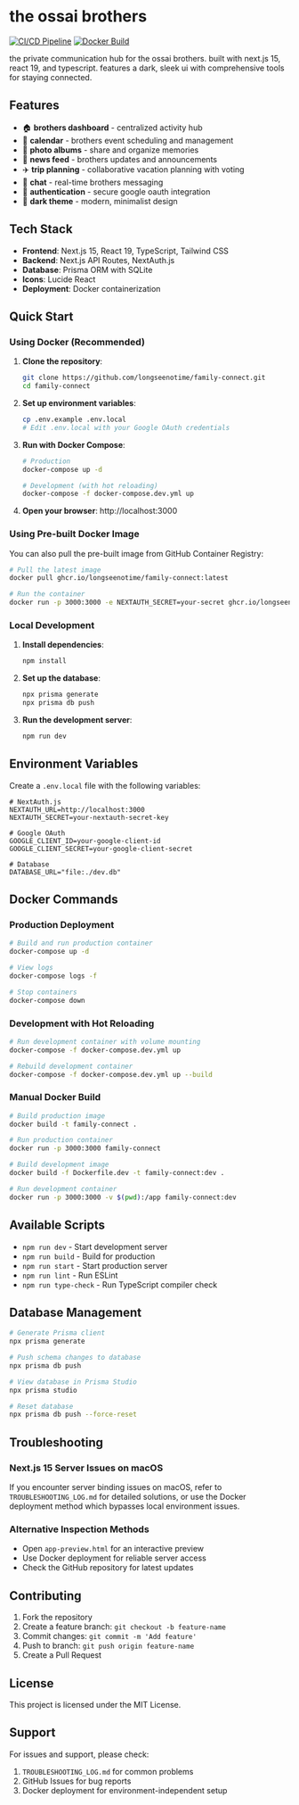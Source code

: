 # the ossai brothers

[![CI/CD Pipeline](https://github.com/longseenotime/family-connect/actions/workflows/ci.yml/badge.svg)](https://github.com/longseenotime/family-connect/actions/workflows/ci.yml)
[![Docker Build](https://github.com/longseenotime/family-connect/actions/workflows/docker-build.yml/badge.svg)](https://github.com/longseenotime/family-connect/actions/workflows/docker-build.yml)

the private communication hub for the ossai brothers. built with next.js 15, react 19, and typescript. features a dark, sleek ui with comprehensive tools for staying connected.

## Features

- 🏠 **brothers dashboard** - centralized activity hub
- 📅 **calendar** - brothers event scheduling and management
- 📸 **photo albums** - share and organize memories
- 📰 **news feed** - brothers updates and announcements
- ✈️ **trip planning** - collaborative vacation planning with voting
- 💬 **chat** - real-time brothers messaging
- 🔐 **authentication** - secure google oauth integration
- 🎨 **dark theme** - modern, minimalist design

## Tech Stack

- **Frontend**: Next.js 15, React 19, TypeScript, Tailwind CSS
- **Backend**: Next.js API Routes, NextAuth.js
- **Database**: Prisma ORM with SQLite
- **Icons**: Lucide React
- **Deployment**: Docker containerization

## Quick Start

### Using Docker (Recommended)

1. **Clone the repository**:
   ```bash
   git clone https://github.com/longseenotime/family-connect.git
   cd family-connect
   ```

2. **Set up environment variables**:
   ```bash
   cp .env.example .env.local
   # Edit .env.local with your Google OAuth credentials
   ```

3. **Run with Docker Compose**:
   ```bash
   # Production
   docker-compose up -d

   # Development (with hot reloading)
   docker-compose -f docker-compose.dev.yml up
   ```

4. **Open your browser**: http://localhost:3000

### Using Pre-built Docker Image

You can also pull the pre-built image from GitHub Container Registry:

```bash
# Pull the latest image
docker pull ghcr.io/longseenotime/family-connect:latest

# Run the container
docker run -p 3000:3000 -e NEXTAUTH_SECRET=your-secret ghcr.io/longseenotime/family-connect:latest
```

### Local Development

1. **Install dependencies**:
   ```bash
   npm install
   ```

2. **Set up the database**:
   ```bash
   npx prisma generate
   npx prisma db push
   ```

3. **Run the development server**:
   ```bash
   npm run dev
   ```

## Environment Variables

Create a `.env.local` file with the following variables:

```env
# NextAuth.js
NEXTAUTH_URL=http://localhost:3000
NEXTAUTH_SECRET=your-nextauth-secret-key

# Google OAuth
GOOGLE_CLIENT_ID=your-google-client-id
GOOGLE_CLIENT_SECRET=your-google-client-secret

# Database
DATABASE_URL="file:./dev.db"
```

## Docker Commands

### Production Deployment
```bash
# Build and run production container
docker-compose up -d

# View logs
docker-compose logs -f

# Stop containers
docker-compose down
```

### Development with Hot Reloading
```bash
# Run development container with volume mounting
docker-compose -f docker-compose.dev.yml up

# Rebuild development container
docker-compose -f docker-compose.dev.yml up --build
```

### Manual Docker Build
```bash
# Build production image
docker build -t family-connect .

# Run production container
docker run -p 3000:3000 family-connect

# Build development image
docker build -f Dockerfile.dev -t family-connect:dev .

# Run development container
docker run -p 3000:3000 -v $(pwd):/app family-connect:dev
```

## Available Scripts

- `npm run dev` - Start development server
- `npm run build` - Build for production
- `npm run start` - Start production server
- `npm run lint` - Run ESLint
- `npm run type-check` - Run TypeScript compiler check

## Database Management

```bash
# Generate Prisma client
npx prisma generate

# Push schema changes to database
npx prisma db push

# View database in Prisma Studio
npx prisma studio

# Reset database
npx prisma db push --force-reset
```

## Troubleshooting

### Next.js 15 Server Issues on macOS
If you encounter server binding issues on macOS, refer to `TROUBLESHOOTING_LOG.md` for detailed solutions, or use the Docker deployment method which bypasses local environment issues.

### Alternative Inspection Methods
- Open `app-preview.html` for an interactive preview
- Use Docker deployment for reliable server access
- Check the GitHub repository for latest updates

## Contributing

1. Fork the repository
2. Create a feature branch: `git checkout -b feature-name`
3. Commit changes: `git commit -m 'Add feature'`
4. Push to branch: `git push origin feature-name`
5. Create a Pull Request

## License

This project is licensed under the MIT License.

## Support

For issues and support, please check:
1. `TROUBLESHOOTING_LOG.md` for common problems
2. GitHub Issues for bug reports
3. Docker deployment for environment-independent setup
